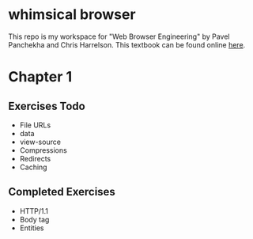 # whimsical browser
This repo is my workspace for "Web Browser Engineering" by Pavel Panchekha and Chris Harrelson.
This textbook can be found online [here](https://browser.engineering/index.html).




# Chapter 1
## Exercises Todo
- File URLs
- data
- view-source
- Compressions
- Redirects
- Caching
## Completed Exercises
- HTTP/1.1
- Body tag
- Entities
